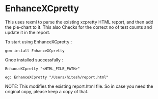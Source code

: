 # EnhanceXCpretty

This uses rexml to parse the existing xcpretty HTML report, and then add the pie-chart to it. This also Checks for the correct no of test counts and update it in the report.

To start using EnhanceXCpretty : 
    
    gem install EnhanceXCpretty
    
Once installed successfully : 
    
    EnhanceXCpretty "<HTML_FILE_PATH>"
    
    eg: EnhanceXCpretty "/Users/hitesh/report.html"

NOTE: This modifies the existing report.html file. So in case you need the original copy, please keep a copy of that.
